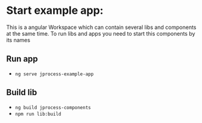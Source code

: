 # Start example app:
This is a angular Workspace which can contain several libs and components at the same time. To run libs and apps you need to start this components 
by its names

## Run app
- `ng serve jprocess-example-app`

## Build lib
- `ng build jprocess-components`
- `npm run lib:build`
